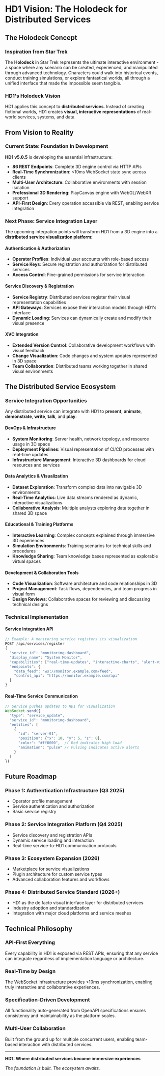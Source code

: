 # HD1 Vision: The Holodeck for Distributed Services

## The Holodeck Concept

### Inspiration from Star Trek
The **Holodeck** in Star Trek represents the ultimate interactive environment - a space where any scenario can be created, experienced, and manipulated through advanced technology. Characters could walk into historical events, conduct training simulations, or explore fantastical worlds, all through a unified interface that made the impossible seem tangible.

### HD1's Holodeck Vision
HD1 applies this concept to **distributed services**. Instead of creating fictional worlds, HD1 creates **visual, interactive representations** of real-world services, systems, and data.

## From Vision to Reality

### Current State: Foundation In Development
**HD1 v5.0.5** is developing the essential infrastructure:
- **86 REST Endpoints**: Complete 3D engine control via HTTP APIs
- **Real-Time Synchronization**: <10ms WebSocket state sync across clients
- **Multi-User Architecture**: Collaborative environments with session isolation
- **Professional 3D Rendering**: PlayCanvas engine with WebGL/WebXR support
- **API-First Design**: Every operation accessible via REST, enabling service integration

### Next Phase: Service Integration Layer
The upcoming integration points will transform HD1 from a 3D engine into a **distributed service visualization platform**:

#### Authentication & Authorization
- **Operator Profiles**: Individual user accounts with role-based access
- **Service Keys**: Secure registration and authorization for distributed services
- **Access Control**: Fine-grained permissions for service interaction

#### Service Discovery & Registration
- **Service Registry**: Distributed services register their visual representation capabilities
- **API Gateways**: Services expose their interaction models through HD1's interface
- **Dynamic Loading**: Services can dynamically create and modify their visual presence

#### XVC Integration
- **Extended Version Control**: Collaborative development workflows with visual feedback
- **Change Visualization**: Code changes and system updates represented in 3D space
- **Team Collaboration**: Distributed teams working together in shared visual environments

## The Distributed Service Ecosystem

### Service Integration Opportunities
Any distributed service can integrate with HD1 to **present**, **animate**, **demonstrate**, **write**, **talk**, and **play**:

#### DevOps & Infrastructure
- **System Monitoring**: Server health, network topology, and resource usage in 3D space
- **Deployment Pipelines**: Visual representation of CI/CD processes with real-time updates
- **Infrastructure Management**: Interactive 3D dashboards for cloud resources and services

#### Data Analytics & Visualization
- **Dataset Exploration**: Transform complex data into navigable 3D environments
- **Real-Time Analytics**: Live data streams rendered as dynamic, interactive visualizations
- **Collaborative Analysis**: Multiple analysts exploring data together in shared 3D space

#### Educational & Training Platforms
- **Interactive Learning**: Complex concepts explained through immersive 3D experiences
- **Simulation Environments**: Training scenarios for technical skills and procedures
- **Knowledge Sharing**: Team knowledge bases represented as explorable virtual spaces

#### Development & Collaboration Tools
- **Code Visualization**: Software architecture and code relationships in 3D
- **Project Management**: Task flows, dependencies, and team progress in visual form
- **Design Reviews**: Collaborative spaces for reviewing and discussing technical designs

### Technical Implementation

#### Service Integration API
```javascript
// Example: A monitoring service registers its visualization
POST /api/services/register
{
  "service_id": "monitoring-dashboard",
  "display_name": "System Monitor",
  "capabilities": ["real-time-updates", "interactive-charts", "alert-visualization"],
  "endpoints": {
    "data_feed": "ws://monitor.example.com/feed",
    "control_api": "https://monitor.example.com/api"
  }
}
```

#### Real-Time Service Communication
```javascript
// Service pushes updates to HD1 for visualization
WebSocket.send({
  "type": "service_update",
  "service_id": "monitoring-dashboard", 
  "entities": [
    {
      "id": "server-01",
      "position": {"x": 10, "y": 5, "z": 0},
      "color": "#ff0000",  // Red indicates high load
      "animation": "pulse" // Pulsing indicates active alerts
    }
  ]
})
```

## Future Roadmap

### Phase 1: Authentication Infrastructure (Q3 2025)
- Operator profile management
- Service authentication and authorization
- Basic service registry

### Phase 2: Service Integration Platform (Q4 2025)
- Service discovery and registration APIs
- Dynamic service loading and interaction
- Real-time service-to-HD1 communication protocols

### Phase 3: Ecosystem Expansion (2026)
- Marketplace for service visualizations
- Plugin architecture for custom service types
- Advanced collaboration features and workflows

### Phase 4: Distributed Service Standard (2026+)
- HD1 as the de facto visual interface layer for distributed services
- Industry adoption and standardization
- Integration with major cloud platforms and service meshes

## Technical Philosophy

### API-First Everything
Every capability in HD1 is exposed via REST APIs, ensuring that any service can integrate regardless of implementation language or architecture.

### Real-Time by Design
The WebSocket infrastructure provides <10ms synchronization, enabling truly interactive and collaborative experiences.

### Specification-Driven Development
All functionality auto-generated from OpenAPI specifications ensures consistency and maintainability as the platform scales.

### Multi-User Collaboration
Built from the ground up for multiple concurrent users, enabling team-based interaction with distributed services.

---

**HD1: Where distributed services become immersive experiences**

*The foundation is built. The ecosystem awaits.*